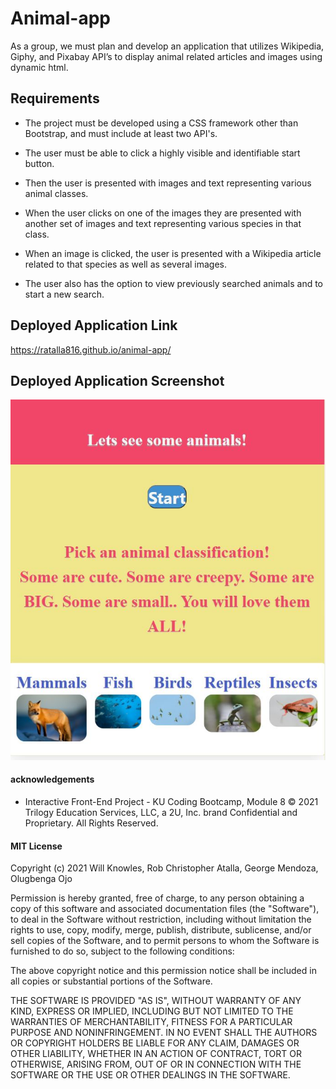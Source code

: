 # Animal-app 

As a group, we must plan and develop an application that utilizes Wikipedia, Giphy, and Pixabay API’s to display animal related articles and images using dynamic html. 


## Requirements

* The project must be developed using a CSS framework other than Bootstrap, and must include at least two API's.

* The user must be able to click a highly visible and identifiable start button. 

* Then the user is presented with images and text representing various animal classes.

* When the user clicks on one of the images they are presented with another set of images and text representing various species in that class. 

* When an image is clicked, the user is presented with a Wikipedia article related to that species as well as several images. 

* The user also has the option to view previously searched animals and to start a new search. 



## Deployed Application Link

https://ratalla816.github.io/animal-app/

## Deployed Application Screenshot

![application screenshot](./assets/images/animal-app-screenshot.JPG)

#### acknowledgements

* Interactive Front-End Project - KU Coding Bootcamp, Module 8 
© 2021 Trilogy Education Services, LLC, a 2U, Inc. 
brand Confidential and Proprietary. All Rights Reserved.

#### MIT License

Copyright (c) 2021 Will Knowles, Rob Christopher Atalla, George Mendoza, Olugbenga Ojo 

Permission is hereby granted, free of charge, to any person obtaining a copy of this software and associated documentation files (the "Software"), to deal in the Software without restriction, including without limitation the rights to use, copy, modify, merge, publish, distribute, sublicense, and/or sell copies of the Software, and to permit persons to whom the Software is furnished to do so, subject to the following conditions:

The above copyright notice and this permission notice shall be included in all copies or substantial portions of the Software.

THE SOFTWARE IS PROVIDED "AS IS", WITHOUT WARRANTY OF ANY KIND, EXPRESS OR IMPLIED, INCLUDING BUT NOT LIMITED TO THE WARRANTIES OF MERCHANTABILITY, FITNESS FOR A PARTICULAR PURPOSE AND NONINFRINGEMENT. IN NO EVENT SHALL THE AUTHORS OR COPYRIGHT HOLDERS BE LIABLE FOR ANY CLAIM, DAMAGES OR OTHER LIABILITY, WHETHER IN AN ACTION OF CONTRACT, TORT OR OTHERWISE, ARISING FROM, OUT OF OR IN CONNECTION WITH THE SOFTWARE OR THE USE OR OTHER DEALINGS IN THE SOFTWARE.
